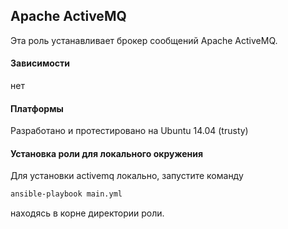 ## Apache ActiveMQ

Эта роль устанавливает брокер сообщений Apache ActiveMQ.

#### Зависимости
нет
#### Платформы

Разработано и протестировано на Ubuntu 14.04 (trusty)

#### Установка роли для локального окружения


Для установки activemq локально, запустите команду
```sh
ansible-playbook main.yml
```
находясь в корне директории роли.
